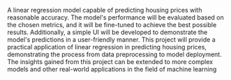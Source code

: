 A linear regression model capable of predicting housing prices with reasonable accuracy. The 
model's performance will be evaluated based on the chosen metrics, and it will be fine-tuned 
to achieve the best possible results. Additionally, a simple UI will be developed to 
demonstrate the model's predictions in a user-friendly manner.
This project will provide a practical application of linear regression in predicting housing 
prices, demonstrating the process from data preprocessing to model deployment. The insights 
gained from this project can be extended to more complex models and other real-world 
applications in the field of machine learning
